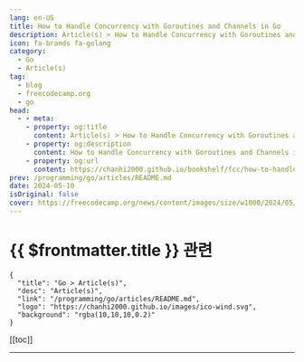 ```yaml
---
lang: en-US
title: How to Handle Concurrency with Goroutines and Channels in Go
description: Article(s) > How to Handle Concurrency with Goroutines and Channels in Go
icon: fa-brands fa-golang
category: 
  - Go
  - Article(s)
tag: 
  - blog
  - freecodecamp.org
  - go
head:
  - - meta:
    - property: og:title
      content: Article(s) > How to Handle Concurrency with Goroutines and Channels in Go
    - property: og:description
      content: How to Handle Concurrency with Goroutines and Channels in Go
    - property: og:url
      content: https://chanhi2000.github.io/bookshelf/fcc/how-to-handle-concurrency-in-go.html
prev: /programming/go/articles/README.md
date: 2024-05-10
isOriginal: false
cover: https://freecodecamp.org/news/content/images/size/w1000/2024/05/joshua-sortino-LqKhnDzSF-8-unsplash.jpg
---
```


# {{ $frontmatter.title }} 관련

```component VPCard
{
  "title": "Go > Article(s)",
  "desc": "Article(s)",
  "link": "/programming/go/articles/README.md",
  "logo": "https://chanhi2000.github.io/images/ico-wind.svg",
  "background": "rgba(10,10,10,0.2)"
}
```

[[toc]]

---

<SiteInfo
  name="How to Handle Concurrency with Goroutines and Channels in Go"
  desc="Concurrency is the ability of a program to perform multiple tasks simultaneously. It is a crucial aspect of building scalable and responsive systems.  Go's concurrency model is based on the concept of goroutines, lightweight threads that can run multiple functions concurrently, and channels, a built-in communication mechanism for safe..."
  url="https://freecodecamp.org/news/how-to-handle-concurrency-in-go/"
  logo="https://cdn.freecodecamp.org/universal/favicons/favicon.ico"
  preview="https://freecodecamp.org/news/content/images/size/w1000/2024/05/joshua-sortino-LqKhnDzSF-8-unsplash.jpg"/>

<!-- TODO: 작성 -->


